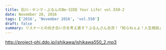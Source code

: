 ```yaml
---
title: 石川・ホンマ・ぶるんのBe-SIDE Your Life! vol.550-2
date: November 28, 2016
tags: ['2016', 'November 2016', 'vol.550']
draft: false
summary: リスナーとの向き合い方を考え直す？ぶるんさん合流！「知らねぇよ！人生相談」SAITO
---
```


http://project-phi.ddo.jp/ishikawa/ishikawa550_2.mp3